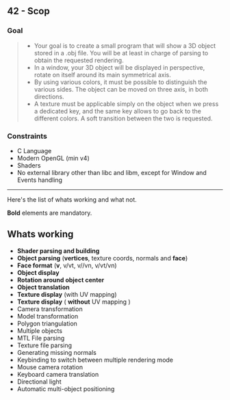 ## 42 - Scop

### Goal
> - Your goal is to create a small program that will show a 3D object stored in a .obj file. You will be at least in charge of parsing to obtain the requested rendering.
> - In a window, your 3D object will be displayed in perspective, rotate on itself around its main symmetrical axis. 
> - By using various colors, it must be possible to distinguish the various sides. The object can be moved on three axis, in both directions.
> - A texture must be applicable simply on the object when we press a dedicated
key, and the same key allows to go back to the different colors. A soft transition between the two is requested.

### Constraints
- C Language
- Modern OpenGL (min v4)
- Shaders
- No external library other than libc and libm, except for Window and Events handling

------------
Here's the list of whats working and what not.

**Bold** elements are mandatory.

## Whats working
- **Shader parsing and building**
- **Object parsing** (**vertices**, texture coords, normals and **face**)
- **Face format** (**v**, v/vt, v//vn, v/vt/vn)
- **Object display**
- **Rotation around object center**
- **Object translation**
- **Texture display** (with UV mapping)
- **Texture display** ( **without** UV mapping )
- Camera transformation
- Model transformation
- Polygon triangulation
- Multiple objects
- MTL File parsing
- Texture file parsing
- Generating missing normals
- Keybinding to switch between multiple rendering mode
- Mouse camera rotation
- Keyboard camera translation
- Directional light
- Automatic multi-object positioning
